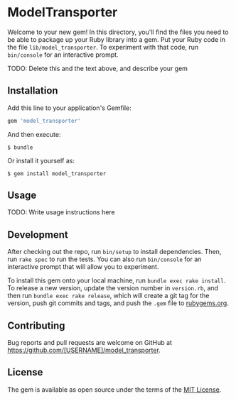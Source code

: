 # ModelTransporter

Welcome to your new gem! In this directory, you'll find the files you need to be able to package up your Ruby library into a gem. Put your Ruby code in the file `lib/model_transporter`. To experiment with that code, run `bin/console` for an interactive prompt.

TODO: Delete this and the text above, and describe your gem

## Installation

Add this line to your application's Gemfile:

```ruby
gem 'model_transporter'
```

And then execute:

    $ bundle

Or install it yourself as:

    $ gem install model_transporter

## Usage

TODO: Write usage instructions here

## Development

After checking out the repo, run `bin/setup` to install dependencies. Then, run `rake spec` to run the tests. You can also run `bin/console` for an interactive prompt that will allow you to experiment.

To install this gem onto your local machine, run `bundle exec rake install`. To release a new version, update the version number in `version.rb`, and then run `bundle exec rake release`, which will create a git tag for the version, push git commits and tags, and push the `.gem` file to [rubygems.org](https://rubygems.org).

## Contributing

Bug reports and pull requests are welcome on GitHub at https://github.com/[USERNAME]/model_transporter.

## License

The gem is available as open source under the terms of the [MIT License](https://opensource.org/licenses/MIT).
